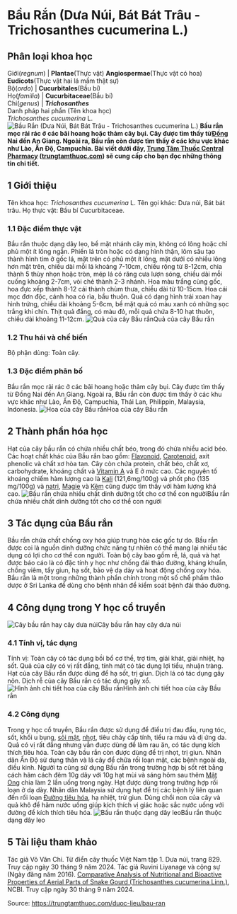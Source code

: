 # Bầu Rắn (Dưa Núi, Bát Bát Trâu - Trichosanthes cucumerina L.)

Phân loại khoa học  
---  
Giới(_regnum_) |  **Plantae**(Thực vật) **Angiospermae**(Thực vật có hoa) **Eudicots**(Thực vật hai lá mầm thật sự)  
Bộ(_ordo_) | **Cucurbitales**(Bầu bí)  
Họ(_familia_) | **Cucurbitaceae**(Bầu bí)  
Chi(_genus_) | _**Trichosanthes**_  
Danh pháp hai phần (Tên khoa học)  
_Trichosanthes cucumerina_ L.  
![Bầu Rắn \(Dưa Núi, Bát Bát Trâu - Trichosanthes cucumerina L.\)](https://trungtamthuoc.com/images/others/bau-ran-1516.jpg)
**Bầu rắn mọc rải rác ở các bãi hoang hoặc thảm cây bụi. Cây được tìm thấy từ[Đồng](https://trungtamthuoc.com/hoat-chat/dong "Đồng") Nai đến An Giang. Ngoài ra, Bầu rắn còn được tìm thấy ở các khu vực khác như Lào, Ấn Độ, Campuchia. Bài viết dưới đây, [Trung Tâm Thuốc Central Pharmacy](https://trungtamthuoc.com/ "Trung Tâm Thuốc Central Pharmacy") ([trungtamthuoc.com](https://trungtamthuoc.com/ "trungtamthuoc.com")) sẽ cung cấp cho bạn đọc những thông tin chi tiết.**
##  1 Giới thiệu
Tên khoa học: _Trichosanthes cucumerina_ L. 
Tên gọi khác: Dưa núi, Bát bát trâu.
Họ thực vật: Bầu bí Cucurbitaceae.
### 1.1 Đặc điểm thực vật
Bầu rắn thuộc dạng dây leo, bề mặt nhánh cây mịn, không có lông hoặc chỉ phủ một ít lông ngắn.
Phiến lá tròn hoặc có dạng hình thận, lõm sâu tạo thành hình tim ở gốc lá, mặt trên có phủ một ít lông, mặt dưới có nhiều lông hơn mặt trên, chiều dài mỗi lá khoảng 7-10cm, chiều rộng từ 8-12cm, chia thành 5 thùy nhọn hoặc tròn, mép lá có răng cưa lượn sóng, chiều dài mỗi cuống khoảng 2-7cm, vòi chẻ thành 2-3 nhánh.
Hoa màu trắng cùng gốc, hoa đực xếp thành 8-12 cái thành chùm thưa, chiều dài từ 10-15cm. Hoa cái mọc đơn độc, cánh hoa có rìa, bầu thuôn.
Quả có dạng hình trái xoan hay hình trứng, chiều dài khoảng 5-6cm, bề mặt quả có màu xanh có những sọc trắng khi chín. Thịt quả đắng, có màu đỏ, mỗi quả chứa 8-10 hạt thuôn, chiều dài khoảng 11-12cm.
![Quả của cây Bầu rắn](https://trungtamthuoc.com/images/item/bau-ran-0.jpg)Quả của cây Bầu rắn
### 1.2 Thu hái và chế biến
Bộ phận dùng: Toàn cây.
### 1.3 Đặc điểm phân bố
Bầu rắn mọc rải rác ở các bãi hoang hoặc thảm cây bụi. Cây được tìm thấy từ Đồng Nai đến An Giang. Ngoài ra, Bầu rắn còn được tìm thấy ở các khu vực khác như Lào, Ấn Độ, Campuchia, Thái Lan, Philippin, Malaysia, Indonesia.
![Hoa của cây Bầu rắn](https://trungtamthuoc.com/images/item/bau-ran-1.jpg)Hoa của cây Bầu rắn
##  2 Thành phần hóa học
Hạt của cây bầu rắn có chứa nhiều chất béo, trong đó chứa nhiều acid béo.
Các hoạt chất khác của Bầu rắn bao gồm: [Flavonoid](https://trungtamthuoc.com/hoat-chat/flavonoid "Flavonoid"), [Carotenoid](https://trungtamthuoc.com/hoat-chat/carotenoid "Carotenoid"), axit phenolic và chất xơ hòa tan.
Cây còn chứa protein, chất béo, chất xơ, carbohydrate, khoáng chất và [Vitamin A](https://trungtamthuoc.com/hoat-chat/vitamin-a "Vitamin A") và E ở mức cao. Các nguyên tố khoáng chiếm hàm lượng cao là [Kali](https://trungtamthuoc.com/hoat-chat/kali "Kali") (121,6mg/100g) và phốt pho (135 mg/100g) và [natri](https://trungtamthuoc.com/hoat-chat/natri "natri"), [Magie](https://trungtamthuoc.com/hoat-chat/magie "Magie") và [Kẽm](https://trungtamthuoc.com/hoat-chat/kem "Kẽm") cũng được tìm thấy với hàm lượng khá cao.
![Bầu rắn chứa nhiều chất dinh dưỡng tốt cho cơ thể con người](https://trungtamthuoc.com/images/item/bau-ran-2.jpg)Bầu rắn chứa nhiều chất dinh dưỡng tốt cho cơ thể con người
##  3 Tác dụng của Bầu rắn
Bầu rắn chứa chất chống oxy hóa giúp trung hòa các gốc tự do. Bầu rắn được coi là nguồn dinh dưỡng chức năng tự nhiên có thể mang lại nhiều tác dụng có lợi cho cơ thể con người.
Toàn bộ cây bao gồm rễ, lá, quả và hạt được báo cáo là có đặc tính y học như chống đái tháo đường, kháng khuẩn, chống viêm, tẩy giun, hạ sốt, bảo vệ dạ dày và hoạt động chống oxy hóa.
Bầu rắn là một trong những thành phần chính trong một số chế phẩm thảo dược ở Sri Lanka để dùng cho bệnh nhân để kiểm soát bệnh đái tháo đường.
##  4 Công dụng trong Y học cổ truyền
![Cây bầu rắn hay cây dưa núi](https://trungtamthuoc.com/images/item/bau-ran-5.jpg)Cây bầu rắn hay cây dưa núi
### 4.1 Tính vị, tác dụng
Tính vị: Toàn cây có tác dụng bồi bổ cơ thể, trợ tim, giải khát, giải nhiệt, hạ sốt.
Quả của cây có vị rất đắng, tính mát có tác dụng lợi tiểu, nhuận tràng.
Hạt của cây Bầu rắn được dùng để hạ sốt, trị giun.
Dịch lá có tác dụng gây nôn.
Dịch rễ của cây Bầu rắn có tác dụng gây xổ.
![Hình ảnh chi tiết hoa của cây Bầu rắn](https://trungtamthuoc.com/images/item/bau-ran-3.jpg)Hình ảnh chi tiết hoa của cây Bầu rắn
### 4.2 Công dụng
Trong y học cổ truyền, Bầu rắn được sử dụng để điều trị đau đầu, rụng tóc, sốt, khối u bụng, [sỏi mật](https://trungtamthuoc.com/bai-viet/nguyen-nhan-trieu-chung-cach-dieu-tri-va-phong-ngua-benh-soi-mat "sỏi mật"), [nhọt](https://trungtamthuoc.com/bai-viet/nhot "nhọt"), tiêu chảy cấp tính, tiểu ra máu và dị ứng da.
Quả có vị rất đắng nhưng vẫn được dùng để làm rau ăn, có tác dụng kích thích tiêu hóa.
Toàn cây bầu rắn còn được dùng để trị nhọt, trị giun.
Nhân dân Ấn Độ sử dụng thân và lá cây để chữa rối loạn mật, các bệnh ngoài da, điều kinh.
Người ta cũng sử dụng Bầu rắn trong trường hợp bị sốt rét bằng cách hãm cách đêm 10g dây với 10g hạt mùi và sáng hôm sau thêm [Mật Ong](https://trungtamthuoc.com/hoat-chat/mat-ong "Mật Ong") chia làm 2 lần uống trong ngày.
Hạt được dùng trong trường hợp rối loạn ở dạ dày.
Nhân dân Malaysia sử dụng hạt để trị các bệnh lý liên quan đến rối loạn [Đường tiêu hóa](https://trungtamthuoc.com/thuoc-tieu-hoa "Đường tiêu hóa"), hạ nhiệt, trừ giun. Dùng chồi non của cây và quả khô để hãm nước uống giúp kích thích vị giác hoặc sắc nước uống với đường để kích thích tiêu hóa.
![Bầu rắn thuộc dạng dây leo](https://trungtamthuoc.com/images/item/bau-ran-4.jpg)Bầu rắn thuộc dạng dây leo
##  5 Tài liệu tham khảo
Tác giả Võ Văn Chi. Từ điển cây thuốc Việt Nam tập 1. Dưa núi, trang 829. Truy cập ngày 30 tháng 9 năm 2024.
Tác giả Ruvini Liyanage và cộng sự (Ngày đăng năm 2016). [Comparative Analysis of Nutritional and Bioactive Properties of Aerial Parts of Snake Gourd (Trichosanthes cucumerina Linn.)](https://www.ncbi.nlm.nih.gov/pmc/articles/PMC5138480/), NCBI. Truy cập ngày 30 tháng 9 năm 2024.


Source: https://trungtamthuoc.com/duoc-lieu/bau-ran